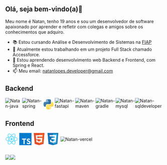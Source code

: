 ## Olá, seja bem-vindo(a)👋

  Meu nome é Natan, tenho 19 anos e sou um desenvolvedor de software apaixonado por aprender e refletir com colegas e amigos sobre os conhecimentos que adquiro. 


- 📚 Estou cursando Análise e Desenvolvimento de Sistemas na <a href="https://www.fiap.com.br/">FIAP</a>
- 🔭 Atualmente estou trabalhando em um projeto Full Stack chamado Accessforce.
- 🌱 Estou aprendendo desenvolvimento web Backend e Frontend, com Spring e React.
- 📫 Meu email: natanlopes.developer@gmail.com 

## Backend

<div style="display: flex">
  <img align="center" alt="Natan-java" height="40" src="https://cdn.jsdelivr.net/gh/devicons/devicon@latest/icons/java/java-original.svg"/>
  <br>
  <img align="center" alt="Natan-spring" height="40" src="https://cdn.jsdelivr.net/gh/devicons/devicon@latest/icons/spring/spring-original.svg"/>          
  <br>
  <img align="center" alt="Natan-Python" height="40" width="40" src="https://raw.githubusercontent.com/devicons/devicon/master/icons/python/python-original.svg">
  <br>
  <img align="center" alt="Natan-fastapi" height="40" src="https://cdn.jsdelivr.net/gh/devicons/devicon@latest/icons/fastapi/fastapi-original.svg"/>
  <br>
  <img align="center" alt="Natan-maven" height="40" src="https://cdn.jsdelivr.net/gh/devicons/devicon@latest/icons/maven/maven-original.svg"/>  
  <br>
  <img align="center" alt="Natan-gradle" height="40" src="https://cdn.jsdelivr.net/gh/devicons/devicon@latest/icons/gradle/gradle-original.svg"/>    
  <br>
  <img align="center" alt="Natan-mysql" height="40" src="https://cdn.jsdelivr.net/gh/devicons/devicon@latest/icons/mysql/mysql-original-wordmark.svg"/>
  <br>
  <img align="center" alt="Natan-sqldeveloper" height="40" src="https://cdn.jsdelivr.net/gh/devicons/devicon@latest/icons/sqldeveloper/sqldeveloper-original.svg"/>
          
          
</div>

## Frontend

<div>
  <img align="center" alt="Natan-React" height="40" width="40" src="https://raw.githubusercontent.com/devicons/devicon/master/icons/react/react-original.svg">
  <img align="center" alt="Natan-Ts" height="40" width="40" src="https://raw.githubusercontent.com/devicons/devicon/master/icons/typescript/typescript-plain.svg">
  <img align="center" alt="Natan-HTML" height="40" width="40" src="https://raw.githubusercontent.com/devicons/devicon/master/icons/html5/html5-original.svg">
  <img align="center" alt="Natan-CSS" height="40" width="40" src="https://raw.githubusercontent.com/devicons/devicon/master/icons/css3/css3-original.svg">
  <img align="center" alt="Natan-vercel" height="40" width="40" src="https://cdn.jsdelivr.net/gh/devicons/devicon@latest/icons/vercel/vercel-original-wordmark.svg">
</div>


## 

<div style="display: flex">
  <img align="left" heigth="170em" src="https://github-readme-stats.vercel.app/api?username=natanjrl&hide=contribs&theme=tokyonight&show_icons=true">
  <img align="right" heigth="170em" src="https://github-readme-stats.vercel.app/api/top-langs/?username=natanjrl&size_weight=0.5&count_weight=0.5&theme=tokyonight&layout=compact">
</div>


